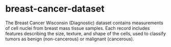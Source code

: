 # breast-cancer-dataset
The Breast Cancer Wisconsin (Diagnostic) dataset contains measurements of cell nuclei from breast mass tissue samples. Each record includes features describing the size, texture, and shape of the cells, used to classify tumors as benign (non-cancerous) or malignant (cancerous). 
